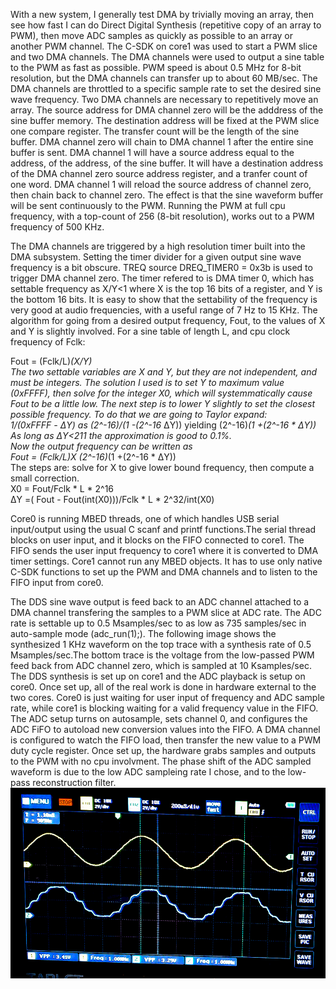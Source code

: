 With a new system, I generally test DMA by trivially moving an array, then see how fast I can do Direct Digital Synthesis (repetitive copy of an array to PWM), then move ADC samples as quickly as possible to an array or another PWM channel. The C-SDK on core1 was used to start a PWM slice and two DMA channels. The DMA channels were used to output a sine table to the PWM as fast as possible. PWM speed is about 0.5 MHz for 8-bit resolution, but the DMA channels can transfer up to about 60 MB/sec. The DMA channels are throttled to a specific sample rate to set the desired sine wave frequency. Two DMA channels are necessary to repetitively move an array. The source address for DMA channel zero will be the adddress of the sine buffer memory. The destination address will be fixed at the PWM slice one compare register. The transfer count will be the length of the sine buffer. DMA channel zero will chain to DMA channel 1 after the entire sine buffer is sent. DMA channel 1 will have a source address equal to the address, of the address, of the sine buffer. It will have a destination address of the DMA channel zero source address register, and a tranfer count of one word. DMA channel 1 will reload the source address of channel zero, then chain back to channel zero. The effect is that the sine waveform buffer will be sent continuously to the PWM. Running the PWM at full cpu frequency, with a top-count of 256 (8-bit resolution), works out to a PWM frequency of 500 KHz. 

The DMA channels are triggered by a high resolution timer built into the DMA subsystem. Setting the timer divider for a given output sine wave frequency is a bit obscure.
TREQ source DREQ_TIMER0 = 0x3b is used to trigger DMA channel zero. The timer refered to is DMA timer 0, which has settable frequency as X/Y<1 where X is the top 16 bits of a register, and Y is the bottom 16 bits. It is easy to show that the settability of the frequency is very good at audio frequencies, with a useful range of 7 Hz to 15 KHz.  The algorithm for going from a desired output frequency, Fout, to the values of X and Y is slightly involved. For a sine table of length L, and cpu clock frequency of Fclk:  

Fout = (Fclk/L)*(X/Y)  
The two settable variables are X and Y, but they are not independent, and must be integers. The solution I used is to set Y to maximum value (0xFFFF), then solve for the integer X0, which will systemmatically cause Fout to be a little low. The next step is to lower Y slightly to set the closest possible frequency. To do that we are going to Taylor expand:  
1/(0xFFFF - ΔY) as (2^-16)/(1 -(2^-16* ΔY)) yielding (2^-16)*(1 +(2^-16 * ΔY))  
As long as ΔY<211 the approximation is good to 0.1%.  
Now the output frequency can be written as  
Fout = (Fclk/L)*X* (2^-16)*(1 +(2^-16 * ΔY))  
The steps are: solve for X to give lower bound frequency, then compute a small correction.  
X0 = Fout/Fclk * L * 2^16  
ΔY =( Fout - Fout(int(X0)))/Fclk * L * 2^32/int(X0)  

Core0 is running MBED threads, one of which handles USB serial input/output using the usual C scanf and printf functions.The serial thread blocks on user input, and it blocks on the FIFO connected to core1. The FIFO sends the user input frequency to core1 where it is converted to DMA timer settings. Core1 cannot run any MBED objects. It has to use only native C-SDK functions to set up the PWM and DMA channels and to listen to the FIFO input from core0. 

The DDS sine wave output is feed back to an ADC channel attached to a DMA channel transfering the samples to a PWM slice at ADC rate. The ADC rate is settable up to 0.5 Msamples/sec to as low as 735 samples/sec in auto-sample mode (adc_run(1);). The following image shows the synthesized 1 KHz waveform on the top trace with a synthesis rate of 0.5 Msamples/sec.The bottom trace is the voltage from the low-passed PWM feed back from ADC channel zero, which is sampled at 10 Ksamples/sec. The DDS synthesis is set up on core1 and the ADC playback is setup on core0. Once set up, all of the real work is done in hardware external to the two cores. Core0 is just waiting for user input of frequency and ADC sample rate, while core1 is blocking waiting for a valid frequency value in the FIFO.
The ADC setup turns on autosample, sets channel 0, and configures the ADC FiFO to autoload new conversion values into the FIFO. A DMA channel is configured to watch the FIFO load, then transfer the new value to a PWM duty cycle register. Once set up, the hardware grabs samples and outputs to the PWM with no cpu involvment. The phase shift of the ADC sampled waveform is due to the low ADC sampleing rate I chose, and to the low-pass reconstruction filter.
 ![waveform](PWM_to_ADC.jpg)
 
